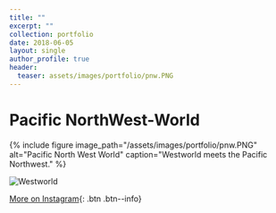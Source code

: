 ```yaml
---
title: ""
excerpt: ""
collection: portfolio
date: 2018-06-05
layout: single
author_profile: true
header:
  teaser: assets/images/portfolio/pnw.PNG
---
```


# Pacific NorthWest-World

{% include figure image_path="/assets/images/portfolio/pnw.PNG" alt="Pacific North West World" caption="Westworld meets the Pacific Northwest." %}

![Westworld](https://www.pyramidinternational.com/assets/img/products/WDC101152)

[More on Instagram](https://instagram.com/bykfrankc){: .btn .btn--info}
